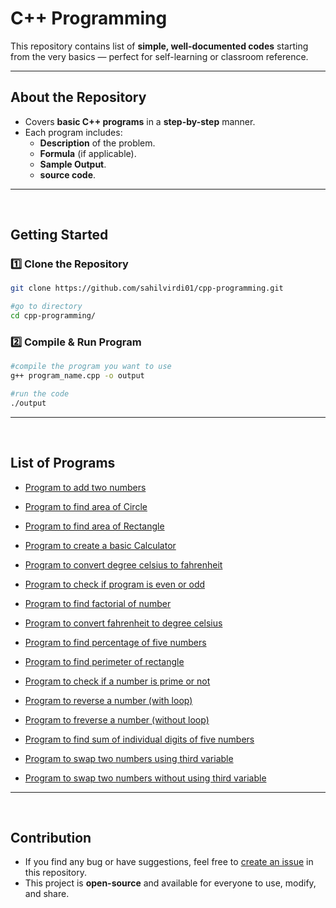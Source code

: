 #  C++ Programming

This repository contains list of **simple, well-documented codes** starting from the very basics — perfect for self-learning or classroom reference.

---

## About the Repository
- Covers **basic C++ programs** in a **step-by-step** manner.
- Each program includes:
  - **Description** of the problem.
  - **Formula** (if applicable).
  - **Sample Output**.
  - **source code**.

---
<br>

## Getting Started

### 1️⃣ Clone the Repository
```bash
git clone https://github.com/sahilvirdi01/cpp-programming.git

#go to directory
cd cpp-programming/
```
### 2️⃣ Compile & Run Program

```bash
#compile the program you want to use
g++ program_name.cpp -o output

#run the code
./output
```
---
<br>

## List of Programs
- [Program to add two numbers](codes/add-two-numbers.cpp)
- [Program to find area of Circle](codes/area-of-circle.cpp)
- [Program to find area of Rectangle](codes/area-of-ractangle.cpp)
- [Program to create a basic Calculator](codes/calculator.cpp)
- [Program to convert degree celsius to fahrenheit](codes/celsius-to-fahrenheit.cpp)
- [Program to check if program is even or odd](codes/even-or-odd.cpp)
- [Program to find factorial of number](codes/factorial-of-number.cpp)
- [Program to convert fahrenheit to degree celsius](codes/fahrenheit-to-celsius.cpp)
- [Program to find percentage of five numbers](codes/percentage-of-five-num.cpp)
- [Program to find perimeter of rectangle](codes/perimeter-of-rectangle.cpp)
- [Program to check if a number is prime or not](codes/prime-number-or-not.cpp)
- [Program to reverse a number (with loop)](codes/reverse-number-with-loop.cpp)
- [Program to freverse a number (without loop)](codes/preverse-number-without-loop.cpp)

- [Program to find sum of individual digits of five numbers](codes/sum-of-digits-of-five-digits-num.cpp)
- [Program to swap two numbers using third variable](cpdes/swap-two-numbers-using-variable.cpp)
- [Program to swap two numbers without using third variable](codes/swap-two-numbers-without-third-variable.cpp)

---
<br>

## Contribution
- If you find any bug or have suggestions, feel free to [create an issue](../../issues) in this repository.
- This project is **open-source** and available for everyone to use, modify, and share.

<br>














